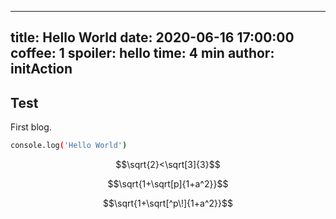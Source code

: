 <script type="text/javascript" src="http://cdn.mathjax.org/mathjax/latest/MathJax.js?config=default"></script>
---
title: Hello World
date: 2020-06-16 17:00:00
coffee: 1
spoiler: hello
time: 4 min
author: initAction
---

## Test

First blog.

```sh
console.log('Hello World')
```

$$\sqrt{2}<\sqrt[3]{3}$$

$$\sqrt{1+\sqrt[p]{1+a^2}}$$

$$\sqrt{1+\sqrt[^p\!]{1+a^2}}$$
